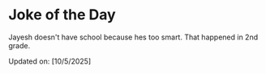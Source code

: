# Joke of the Day

<!-- #joke -->
Jayesh doesn't have school because hes too smart. That happened in 2nd grade.

Updated on: [10/5/2025]
<!-- #jokeEnd -->